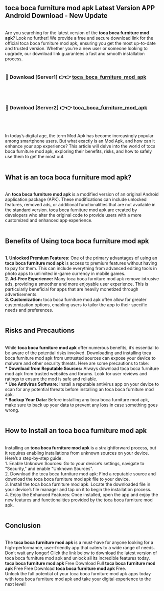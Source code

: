 ## toca boca furniture mod apk Latest Version APP Android Download - New Update
<br>
Are you searching for the latest version of the <strong>toca boca furniture mod apk</strong>? Look no further! We provide a free and secure download link for the official toca boca furniture mod apk, ensuring you get the most up-to-date and trusted version. Whether you're a new user or someone looking to upgrade, our download link guarantees a fast and smooth installation process.
<br>
<br>
<h3>🔴 Download [Server1] 👉👉 <a href="https://modyolo.store/toca+boca+furniture+mod+apk">toca_boca_furniture_mod_apk</a></h3><br>
<br>
<h3>🔴 Download [Server2] 👉👉 <a href="https://modyolo.store/toca+boca+furniture+mod+apk">toca_boca_furniture_mod_apk</a></h3><br>
<br>
<br>
In today’s digital age, the term Mod Apk has become increasingly popular among smartphone users. But what exactly is an Mod Apk, and how can it enhance your app experience? This article will delve into the world of toca boca furniture mod apk, exploring their benefits, risks, and how to safely use them to get the most out.
<br>
<br>
<h2>What is an toca boca furniture mod apk?</h2>
<br>
An <strong>toca boca furniture mod apk</strong> is a modified version of an original Android application package (APK). These modifications can include unlocked features, removed ads, or additional functionalities that are not available in the standard version. toca boca furniture mod apk are created by developers who alter the original code to provide users with a more customized and enhanced app experience.
<br>
<br>
<h2>Benefits of Using toca boca furniture mod apk</h2>
<br>
<strong> 1. Unlocked Premium Features:</strong> One of the primary advantages of using an <strong>toca boca furniture mod apk</strong> is access to premium features without having to pay for them. This can include everything from advanced editing tools in photo apps to unlimited in-game currency in mobile games.
<br>
<strong> 2. Ad-Free Experience:</strong> Many toca boca furniture mod apk remove intrusive ads, providing a smoother and more enjoyable user experience. This is particularly beneficial for apps that are heavily monetized through advertisements.
<br>
<strong> 3. Customization:</strong> toca boca furniture mod apk often allow for greater customization options, enabling users to tailor the app to their specific needs and preferences.
<br>
<br>
<h2>Risks and Precautions</h2>
<br>
While <strong>toca boca furniture mod apk</strong> offer numerous benefits, it’s essential to be aware of the potential risks involved. Downloading and installing toca boca furniture mod apk from untrusted sources can expose your device to malware and other security threats. Here are some precautions to take:
<br>
<strong> * Download from Reputable Sources:</strong> Always download toca boca furniture mod apk from trusted websites and forums. Look for user reviews and ratings to ensure the mod is safe and reliable.
<br>
<strong> * Use Antivirus Software:</strong> Install a reputable antivirus app on your device to scan for any potential threats before installing an toca boca furniture mod apk.
<br>
<strong> * Backup Your Data:</strong> Before installing any toca boca furniture mod apk, make sure to back up your data to prevent any loss in case something goes wrong.
<br>
<br>
<h2>How to Install an toca boca furniture mod apk</h2>
<br>
Installing an <strong>toca boca furniture mod apk</strong> is a straightforward process, but it requires enabling installations from unknown sources on your device. Here’s a step-by-step guide:
<br>
 1. Enable Unknown Sources: Go to your device’s settings, navigate to "Security," and enable "Unknown Sources".
<br>
 2. Download the toca boca furniture mod apk: Find a reputable source and download the toca boca furniture mod apk file to your device.
<br>
 3. Install the toca boca furniture mod apk: Locate the downloaded file in your device’s file manager and tap on it to begin the installation process.
<br>
 4. Enjoy the Enhanced Features: Once installed, open the app and enjoy the new features and functionalities provided by the toca boca furniture mod apk.
<br>
<br>
<h2><strong>Conclusion</strong></h2>
<br>
The <strong>toca boca furniture mod apk</strong> is a must-have for anyone looking for a high-performance, user-friendly app that caters to a wide range of needs. Don’t wait any longer! Click the link below to download the latest version of toca boca furniture mod apk and unlock all its incredible features today.
<br>
<strong>toca boca furniture mod apk</strong> Free Download Full <strong>toca boca furniture mod apk</strong> Free Free Download <strong>toca boca furniture mod apk</strong> Free.
<br>
Unlock the full potential of your toca boca furniture mod apk apps today with toca boca furniture mod apk and take your digital experience to the next level!